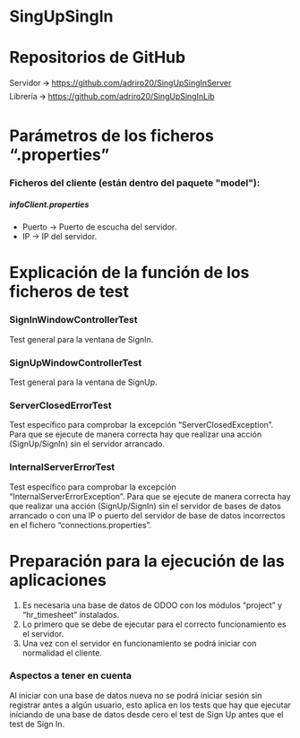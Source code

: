 # SingUpSingIn

<h1>Repositorios de GitHub</h1>

Servidor 🡪 https://github.com/adriro20/SingUpSingInServer </br>
Librería 🡪 https://github.com/adriro20/SingUpSingInLib </br>

<h1>Parámetros de los ficheros “.properties”</h1>

<h3>Ficheros del cliente (están dentro del paquete "model"):</h3>

<h5>infoClient.properties</h5>
<ul>
  <li>Puerto	→	Puerto de escucha del servidor.</li>
  <li>IP	→	IP del servidor.</li>
</ul>

<h1>Explicación de la función de los ficheros de test</h1>

<h3>SignInWindowControllerTest</h3>
Test general para la ventana de SignIn.

<h3>SignUpWindowControllerTest</h3>
Test general para la ventana de SignUp.

<h3>ServerClosedErrorTest</h3>
Test específico para comprobar la excepción “ServerClosedException”. Para que se ejecute de manera correcta hay que realizar una acción (SignUp/SignIn) sin el servidor arrancado.

<h3>InternalServerErrorTest</h3>
Test específico para comprobar la excepción “InternalServerErrorException”. Para que se ejecute de manera correcta hay que realizar una acción (SignUp/SignIn) sin el servidor de bases de datos arrancado o con una IP o puerto del servidor de base de datos incorrectos en el fichero “connections.properties”.

<h1>Preparación para la ejecución de las aplicaciones</h1>

<ol>
  <li>Es necesaria una base de datos de ODOO con los módulos “project” y “hr_timesheet” instalados.</li>
  <li>Lo primero que se debe de ejecutar para el correcto funcionamiento es el servidor.</li>
  <li>Una vez con el servidor en funcionamiento se podrá iniciar con normalidad el cliente.</li>
</ol>

<h3>Aspectos a tener en cuenta</h3>
Al iniciar con una base de datos nueva no se podrá iniciar sesión sin registrar antes a algún usuario, esto aplica en los tests que hay que ejecutar iniciando de una base de datos desde cero el test de Sign Up antes que el test de Sign In.
